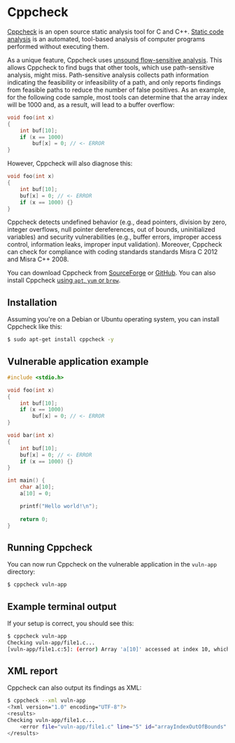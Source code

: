 # Cppcheck

[Cppcheck](https://cppcheck.sourceforge.io/) is an open source static analysis tool for C and C++. [Static code analysis](https://en.wikipedia.org/wiki/Static_program_analysis) is an automated, tool-based analysis of computer programs performed without executing them.

As a unique feature, Cppcheck uses [unsound flow-sensitive analysis](https://cppcheck.sourceforge.io/#unique). This allows Cppcheck to find bugs that other tools, which use path-sensitive analysis, might miss. Path-sensitive analysis collects path information indicating the feasibility or infeasibility of a path, and only reports findings from feasible paths to reduce the number of false positives. As an example, for the following code sample, most tools can determine that the array index will be 1000 and, as a result, will lead to a buffer overflow:

```C
void foo(int x)
{
    int buf[10];
    if (x == 1000)
        buf[x] = 0; // <- ERROR
}
```

However, Cppcheck will also diagnose this:

```C
void foo(int x)
{
    int buf[10];
    buf[x] = 0; // <- ERROR
    if (x == 1000) {}
}
```

Cppcheck detects undefined behavior (e.g., dead pointers, division by zero, integer overflows, null pointer dereferences, out of bounds, uninitialized variables) and security vulnerabilities (e.g., buffer errors, improper access control, information leaks, improper input validation). Moreover, Cppcheck can check for compliance with coding standards standards Misra C 2012 and Misra C++ 2008.

You can download Cppcheck from [SourceForge](https://sourceforge.net/projects/cppcheck/) or [GitHub](https://github.com/danmar/cppcheck). You can also install Cppcheck [using `apt`, `yum` or `brew`](https://cppcheck.sourceforge.io/).


## Installation
Assuming you're on a Debian or Ubuntu operating system, you can install Cppcheck like this:

```bash
$ sudo apt-get install cppcheck -y
```

## Vulnerable application example


```C
#include <stdio.h>

void foo(int x)
{
    int buf[10];
    if (x == 1000)
        buf[x] = 0; // <- ERROR
}

void bar(int x)
{
    int buf[10];
    buf[x] = 0; // <- ERROR
    if (x == 1000) {}
}

int main() {
    char a[10];
    a[10] = 0;

    printf("Hello world!\n");
    
    return 0;
}
``` 

## Running Cppcheck
You can now run Cppcheck on the vulnerable application in the `vuln-app` directory:
```bash
$ cppcheck vuln-app
```

## Example terminal output
If your setup is correct, you should see this:
```bash
$ cppcheck vuln-app
Checking vuln-app/file1.c...
[vuln-app/file1.c:5]: (error) Array 'a[10]' accessed at index 10, which is out of bounds.
```

## XML report
Cppcheck can also output its findings as XML:
```bash
$ cppcheck --xml vuln-app
<?xml version="1.0" encoding="UTF-8"?>
<results>
Checking vuln-app/file1.c...
    <error file="vuln-app/file1.c" line="5" id="arrayIndexOutOfBounds" severity="error" msg="Array &apos;a[10]&apos; accessed at index 10, which is out of bounds."/>
</results>
```
